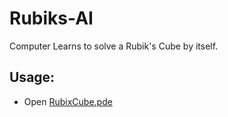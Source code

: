 # Rubiks-AI
Computer Learns to solve a Rubik's Cube by itself.

## Usage:
* Open [RubixCube.pde](RubixCube.pde)
